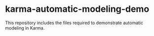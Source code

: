 karma-automatic-modeling-demo
=============================

This repository includes the files required to demonstrate automatic modeling in Karma.
